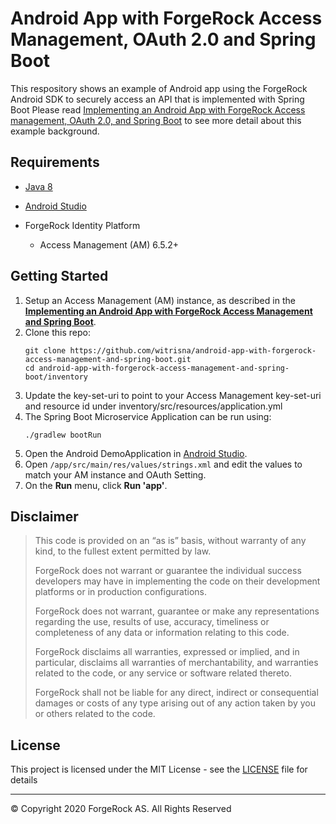# Android App with ForgeRock Access Management, OAuth 2.0 and Spring Boot

This respository shows an example of Android app using the ForgeRock Android SDK to securely access an API that is implemented with Spring Boot
Please read [Implementing an Android App with ForgeRock Access management, OAuth 2.0, and Spring Boot](https://www.forgerock.com) to see more detail about this example background.

## Requirements

* [Java 8](https://adoptopenjdk.net/)

* [Android Studio](https://developer.android.com/studio/)

* ForgeRock Identity Platform
    * Access Management (AM) 6.5.2+

## Getting Started

1. Setup an Access Management (AM) instance, as described in the **[Implementing an Android App with ForgeRock Access Management and Spring Boot](https://www.forgerock.com)**.
2. Clone this repo:
    ```
    git clone https://github.com/witrisna/android-app-with-forgerock-access-management-and-spring-boot.git
    cd android-app-with-forgerock-access-management-and-spring-boot/inventory
    ```
3. Update the key-set-uri to point to your Access Management key-set-uri and resource id under inventory/src/resources/application.yml
4. The Spring Boot Microservice Application can be run using:
    ```
    ./gradlew bootRun
    ```
5. Open the Android DemoApplication in [Android Studio](https://developer.android.com/studio).
6. Open `/app/src/main/res/values/strings.xml` and edit the values to match your AM instance and OAuth Setting.
7. On the **Run** menu, click **Run 'app'**.


## Disclaimer

> This code is provided on an “as is” basis, without warranty of any kind, to the fullest extent permitted by law.
>
> ForgeRock does not warrant or guarantee the individual success developers may have in implementing the code on their development platforms or in production configurations.
>
> ForgeRock does not warrant, guarantee or make any representations regarding the use, results of use, accuracy, timeliness or completeness of any data or information relating to this code.
>
> ForgeRock disclaims all warranties, expressed or implied, and in particular, disclaims all warranties of merchantability, and warranties related to the code, or any service or software related thereto.
>
> ForgeRock shall not be liable for any direct, indirect or consequential damages or costs of any type arising out of any action taken by you or others related to the code.

## License

This project is licensed under the MIT License - see the [LICENSE](LICENSE) file for details

---

&copy; Copyright 2020 ForgeRock AS. All Rights Reserved

[forgerock-logo]: https://www.forgerock.com/themes/custom/forgerock/images/fr-logo-horz-color.svg "ForgeRock Logo"
